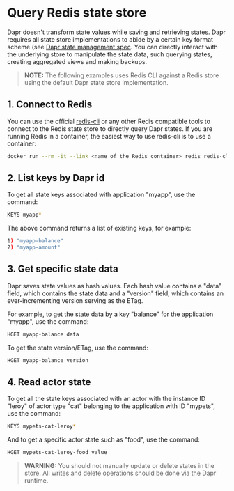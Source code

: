 # Query Redis state store

Dapr doesn't transform state values while saving and retrieving states. Dapr requires all state store implementations to abide by a certain key format scheme (see [Dapr state management spec](../../reference/api/state.md). You can directly interact with the underlying store to manipulate the state data, such querying states, creating aggregated views and making backups.

>**NOTE:** The following examples uses Redis CLI against a Redis store using the default Dapr state store implementation. 

## 1. Connect to Redis

You can use the official [redis-cli](https://redis.io/topics/rediscli) or any other Redis compatible tools to connect to the Redis state store to directly query Dapr states. If you are running Redis in a container, the easiest way to use redis-cli is to use a container:

```bash
docker run --rm -it --link <name of the Redis container> redis redis-cli -h <name of the Redis container>
```
## 2. List keys by Dapr id

To get all state keys associated with application "myapp", use the command:

```bash
KEYS myapp*
```

The above command returns a list of existing keys, for example:
```bash
1) "myapp-balance"
2) "myapp-amount"
```

## 3. Get specific state data

Dapr saves state values as hash values. Each hash value contains a "data" field, which contains the state data and a "version" field, which contains an ever-incrementing version serving as the ETag.

For example, to get the state data by a key "balance" for the application "myapp", use the command:

```bash
HGET myapp-balance data
```

To get the state version/ETag, use the command:
```bash
HGET myapp-balance version
```
## 4. Read actor state

To get all the state keys associated with an actor with the instance ID "leroy" of actor type "cat" belonging to the application with ID "mypets", use the command:

```bash
KEYS mypets-cat-leroy*
```
And to get a specific actor state such as "food", use the command:

```bash
HGET mypets-cat-leroy-food value
```

> **WARNING:** You should not manually update or delete states in the store. All writes and delete operations should be done via the Dapr runtime.
